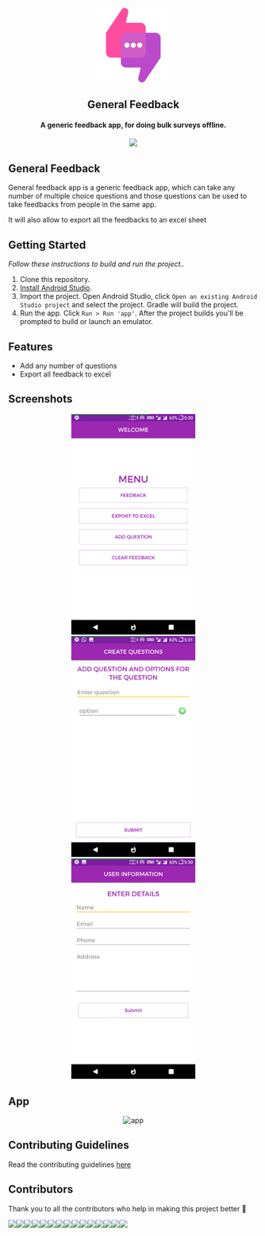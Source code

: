 <p align="center"><a href="https://github.com/arshadkazmi42/general-feedback"><img src="assets/logo.png" width="150"/></a></p>

<h2 align="center"><b>General Feedback</b></h2>
<h4 align="center">A generic feedback app, for doing bulk surveys offline.</h4>

<p align="center"><a href="https://play.google.com/store/apps/details?id=com.arshad.feedback"><img src="https://play.google.com/intl/en_us/badges/images/generic/en_badge_web_generic.png" width="250"/></a></p>


## General Feedback

General feedback app is a generic feedback app, which can take any number of multiple choice questions and those questions can be used to take feedbacks from people in the same app.

It will also allow to export all the feedbacks to an excel sheet

## Getting Started

_Follow these instructions to build and run the project.._

1. Clone this repository.
3. [Install Android Studio](https://developer.android.com/sdk/index.html).
5. Import the project. Open Android Studio, click `Open an existing Android
   Studio project` and select the project. Gradle will build the project.
6. Run the app. Click `Run > Run 'app'`. After the project builds you'll be
   prompted to build or launch an emulator.

## Features

* Add any number of questions
* Export all feedback to excel

## Screenshots
<div align="center">
   <img src="assets/Welcome_Screen.png" width="250" hspace="20"/>
   <img src="assets/Add_question.png" width="250" hspace="20"/>
   <img src="assets/User_info.png" width="250" hspace="20"/>
</div>

## App
<p align="center">
    <img src="assets/app.gif" alt="app"/> <br>
    </p>

## Contributing Guidelines

Read the contributing guidelines [here](https://github.com/arshadkazmi42/general-feedback/blob/master/CONTRIBUTING.md)

## Contributors

Thank you to all the contributors who help in making this project better :raised_hands:

<a href="https://github.com/arshadkazmi42"><img src="https://github.com/arshadkazmi42.png" width="30" /></a><a href="https://github.com/wilsantow"><img src="https://github.com/wilsantow.png" width="30" /></a><a href="https://github.com/sankalpchauhan-me"><img src="https://github.com/sankalpchauhan-me.png" width="30" /></a><a href="https://github.com/Balram02"><img src="https://github.com/Balram02.png" width="30" /></a><a href="https://github.com/andeladenaro"><img src="https://github.com/andeladenaro.png" width="30" /></a><a href="https://github.com/bibekluitel"><img src="https://github.com/bibekluitel.png" width="30" /></a><a href="https://github.com/blancasnz"><img src="https://github.com/blancasnz.png" width="30" /></a><a href="https://github.com/easterncalculus"><img src="https://github.com/easterncalculus.png" width="30" /></a><a href="https://github.com/Crowton"><img src="https://github.com/Crowton.png" width="30" /></a><a href="https://github.com/DiegoBousfield"><img src="https://github.com/DiegoBousfield.png" width="30" /></a><a href="https://github.com/Ashera138"><img src="https://github.com/Ashera138.png" width="30" /></a><a href="https://github.com/rishu08"><img src="https://github.com/rishu08.png" width="30" /></a><a href="https://github.com/roopbiswas"><img src="https://github.com/roopbiswas.png" width="30" /></a><a href="https://github.com/WerWolv"><img src="https://github.com/WerWolv.png" width="30" /></a><a href="https://github.com/rickdunkin"><img src="https://github.com/rickdunkin.png" width="30" /></a>
